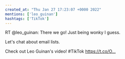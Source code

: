 ```yaml
---
created_at: "Thu Jan 27 17:23:07 +0000 2022"
mentions: ['leo_guinan']
hashtags: ['TikTok']
---
```


RT @leo_guinan: There we go! Just being wonky I guess.

Let's chat about email lists.

Check out Leo Guinan's video! #TikTok https://t.co/O…